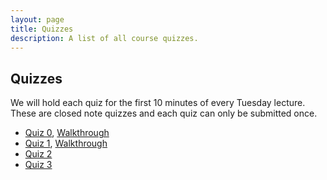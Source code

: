 ```yaml
---
layout: page
title: Quizzes
description: A list of all course quizzes.
---
```


## Quizzes

We will hold each quiz for the first 10 minutes of every Tuesday lecture. These are closed note quizzes and each quiz can only be submitted once. 

- [Quiz 0](https://forms.gle/Jpjsu1g8qxddxcKg9), [Walkthrough](https://ncaandt-my.sharepoint.com/:v:/g/personal/cflucas_ncat_edu/EaEYlvKFiTFKuwGchQDXGAoBdOLBuNI7-mq7fT7vFl8IIA?e=E9cN1R)
- [Quiz 1](https://forms.gle/Ud4vp2tyxDxCmyDy5), [Walkthrough](https://ncaandt-my.sharepoint.com/:v:/g/personal/cflucas_ncat_edu/EZg6GSkEZtdEgLcg5-osWr8BtHn08sKoKILoshTnM-vgSA?e=O8XFqy)
- [Quiz 2](https://forms.gle/mo6njnNsEQiPUj2L9)
- [Quiz 3](https://forms.gle/Parvq2cn1SigrYcV9)
 